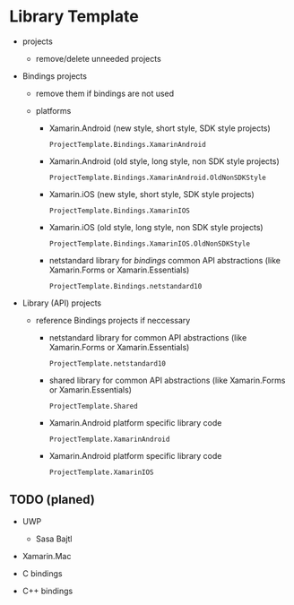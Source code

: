 # Library Template

*   projects

    *   remove/delete unneeded projects

*   Bindings projects

    *   remove them if bindings are not used

    *   platforms

        *   Xamarin.Android  (new style, short style, SDK style projects)

            `ProjectTemplate.Bindings.XamarinAndroid`

        *   Xamarin.Android (old style, long style, non SDK style projects)

            `ProjectTemplate.Bindings.XamarinAndroid.OldNonSDKStyle`

        *   Xamarin.iOS (new style, short style, SDK style projects)

            `ProjectTemplate.Bindings.XamarinIOS`

        *   Xamarin.iOS (old style, long style, non SDK style projects)

            `ProjectTemplate.Bindings.XamarinIOS.OldNonSDKStyle`

        *   netstandard library for *bindings* common API abstractions (like Xamarin.Forms or Xamarin.Essentials)

            `ProjectTemplate.Bindings.netstandard10`

*   Library (API) projects

    * reference Bindings projects if neccessary

        *   netstandard library for common API abstractions (like Xamarin.Forms or Xamarin.Essentials)

            `ProjectTemplate.netstandard10`

        *   shared library for common API abstractions (like Xamarin.Forms or Xamarin.Essentials)

            `ProjectTemplate.Shared`

        *   Xamarin.Android platform specific library code

            `ProjectTemplate.XamarinAndroid`

        *   Xamarin.Android platform specific library code

            `ProjectTemplate.XamarinIOS`

## TODO (planed)

*   UWP

    *   Sasa Bajtl

*   Xamarin.Mac

*   C bindings

*   C++ bindings